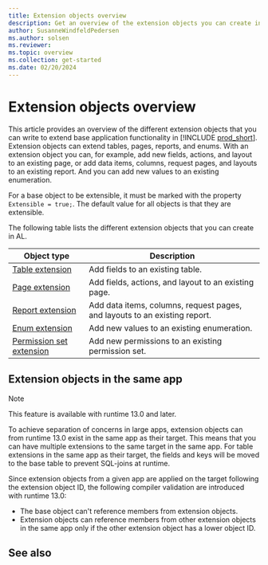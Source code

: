 ```yaml
---
title: Extension objects overview
description: Get an overview of the extension objects you can create in AL for Business Central.
author: SusanneWindfeldPedersen
ms.author: solsen
ms.reviewer: 
ms.topic: overview
ms.collection: get-started
ms.date: 02/20/2024
---
```


# Extension objects overview

This article provides an overview of the different extension objects that you can write to extend base application functionality in [!INCLUDE [prod_short](includes/prod_short.md)]. Extension objects can extend tables, pages, reports, and enums. With an extension object you can, for example, add new fields, actions, and layout to an existing page, or add data items, columns, request pages, and layouts to an existing report. And you can add new values to an existing enumeration. 

For a base object to be extensible, it must be marked with the property `Extensible = true;`. The default value for all objects is that they are extensible. 

The following table lists the different extension objects that you can create in AL.

| Object type | Description |
|-------------|-------------|
|[Table extension](devenv-table-ext-object.md) | Add fields to an existing table. |
|[Page extension](devenv-page-ext-object.md) | Add fields, actions, and layout to an existing page. |
|[Report extension](devenv-report-ext-object.md) | Add data items, columns, request pages, and layouts to an existing report. |
|[Enum extension](extensible-enums.md) | Add new values to an existing enumeration. |
|[Permission set extension](permissionset-ext-object.md) | Add new permissions to an existing permission set. |


## Extension objects in the same app

> [!NOTE]
> This feature is available with runtime 13.0 and later.

To achieve separation of concerns in large apps, extension objects can from runtime 13.0 exist in the same app as their target. This means that you can have multiple extensions to the same target in the same app. For table extensions in the same app as their target, the fields and keys will be moved to the base table to prevent SQL-joins at runtime.

Since extension objects from a given app are applied on the target following the extension object ID, the following compiler validation are introduced with runtime 13.0:

* The base object can't reference members from extension objects.
* Extension objects can reference members from other extension objects in the same app only if the other extension object has a lower object ID.

## See also

